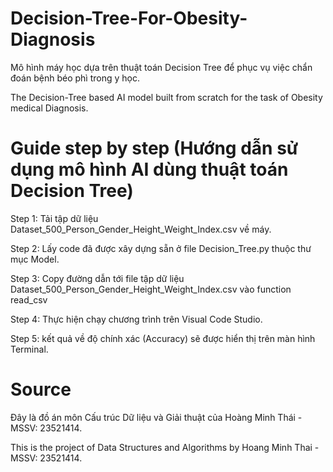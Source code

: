 # Decision-Tree-For-Obesity-Diagnosis
Mô hình máy học dựa trên thuật toán Decision Tree để phục vụ việc chẩn đoán bệnh béo phì trong y học.

The Decision-Tree based AI model built from scratch for the task of Obesity medical Diagnosis. 

# Guide step by step (Hướng dẫn sử dụng mô hình AI dùng thuật toán Decision Tree)
Step 1: Tải tập dữ liệu Dataset_500_Person_Gender_Height_Weight_Index.csv về máy.

Step 2: Lấy code đã được xây dựng sẵn ở file Decision_Tree.py thuộc thư mục Model.

Step 3: Copy đường dẫn tới file tập dữ liệu Dataset_500_Person_Gender_Height_Weight_Index.csv vào function read_csv

Step 4: Thực hiện chạy chương trình trên Visual Code Studio.

Step 5: kết quả về độ chính xác (Accuracy) sẽ được hiển thị trên màn hình Terminal.

# Source
Đây là đồ án môn Cấu trúc Dữ liệu và Giải thuật của Hoàng Minh Thái - MSSV: 23521414.

This is the project of Data Structures and Algorithms by Hoang Minh Thai - MSSV: 23521414.
